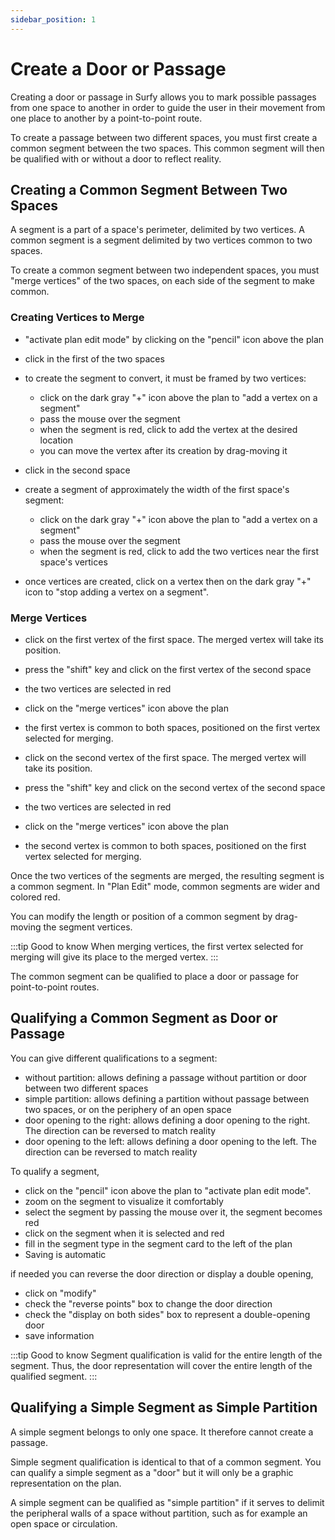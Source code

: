 ```yaml
---
sidebar_position: 1
---
```


# Create a Door or Passage

Creating a door or passage in Surfy allows you to mark possible passages from one space to another in order to guide the user in their movement from one place to another by a point-to-point route.

To create a passage between two different spaces, you must first create a common segment between the two spaces.
This common segment will then be qualified with or without a door to reflect reality.


## Creating a Common Segment Between Two Spaces
    
A segment is a part of a space's perimeter, delimited by two vertices.
A common segment is a segment delimited by two vertices common to two spaces.

<Youtube code="iior39hytfk"/>


To create a common segment between two independent spaces, you must "merge vertices" of the two spaces, on each side of the segment to make common.

### Creating Vertices to Merge

-   "activate plan edit mode" by clicking on the "pencil" icon above the plan

-   click in the first of the two spaces
-   to create the segment to convert, it must be framed by two vertices:
    -   click on the dark gray "+" icon above the plan to "add a vertex on a segment"
    -   pass the mouse over the segment
    -   when the segment is red, click to add the vertex at the desired location
    -   you can move the vertex after its creation by drag-moving it

-   click in the second space
-   create a segment of approximately the width of the first space's segment:
    -   click on the dark gray "+" icon above the plan to "add a vertex on a segment"
    -   pass the mouse over the segment
    -   when the segment is red, click to add the two vertices near the first space's vertices

-   once vertices are created, click on a vertex then on the dark gray "+" icon to "stop adding a vertex on a segment".


### Merge Vertices

-   click on the first vertex of the first space. The merged vertex will take its position.
-   press the "shift" key and click on the first vertex of the second space
-   the two vertices are selected in red
-   click on the "merge vertices" icon above the plan
-   the first vertex is common to both spaces, positioned on the first vertex selected for merging.

-   click on the second vertex of the first space. The merged vertex will take its position.
-   press the "shift" key and click on the second vertex of the second space
-   the two vertices are selected in red
-   click on the "merge vertices" icon above the plan
-   the second vertex is common to both spaces, positioned on the first vertex selected for merging.

Once the two vertices of the segments are merged, the resulting segment is a common segment.
In "Plan Edit" mode, common segments are wider and colored red.

You can modify the length or position of a common segment by drag-moving the segment vertices.

:::tip Good to know
When merging vertices, the first vertex selected for merging will give its place to the merged vertex.
:::

 The common segment can be qualified to place a door or passage for point-to-point routes.


## Qualifying a Common Segment as Door or Passage

You can give different qualifications to a segment:

-   without partition: allows defining a passage without partition or door between two different spaces
-   simple partition: allows defining a partition without passage between two spaces, or on the periphery of an open space
-   door opening to the right: allows defining a door opening to the right. The direction can be reversed to match reality
-   door opening to the left: allows defining a door opening to the left. The direction can be reversed to match reality


To qualify a segment,

-   click on the "pencil" icon above the plan to "activate plan edit mode".
-   zoom on the segment to visualize it comfortably
-   select the segment by passing the mouse over it, the segment becomes red
-   click on the segment when it is selected and red
-   fill in the segment type in the segment card to the left of the plan
-   Saving is automatic


if needed you can reverse the door direction or display a double opening,

-   click on "modify"
-   check the "reverse points" box to change the door direction
-   check the "display on both sides" box to represent a double-opening door
-   save information

:::tip Good to know
Segment qualification is valid for the entire length of the segment.
Thus, the door representation will cover the entire length of the qualified segment.
:::


## Qualifying a Simple Segment as Simple Partition

A simple segment belongs to only one space. It therefore cannot create a passage.

Simple segment qualification is identical to that of a common segment.
You can qualify a simple segment as a "door" but it will only be a graphic representation on the plan.

A simple segment can be qualified as "simple partition" if it serves to delimit the peripheral walls of a space without partition, such as for example an open space or circulation.